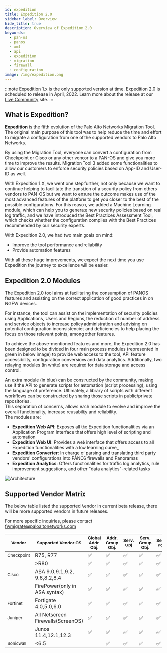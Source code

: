 ```yaml
---
id: expedition
title: Expedition 2.0
sidebar_label: Overview
hide_title: true
description: Overview of Expedition 2.0
keywords:
  - pan-os
  - panos
  - xml
  - api
  - expedition
  - migration
  - firewall
  - configuration
image: /img/expedition.png
---  
```


:::note 
Expedition 1.x is the only supported version at time. Expedition 2.0 is scheduled to release in April, 2022. Learn more about the release at our [Live Community](https://live.paloaltonetworks.com/t5/expedition-articles/expedition-2-0-release-date-postponed/ta-p/423747) site.
:::  

## What is Expedition?

**Expedition** is the fifth evolution of the Palo Alto Networks Migration Tool. The original main purpose of this tool was to help reduce the time and effort to migrate a configuration from one of the supported vendors to Palo Alto Networks.

By using the Migration Tool, everyone can convert a configuration from Checkpoint or Cisco or any other vendor to a PAN-OS and give you more time to improve the results. Migration Tool 3 added some functionalities to allow our customers to enforce security policies based on App-ID and User-ID as well.

With Expedition 1.X, we went one step further, not only because we want to continue helping to facilitate the transition of a security policy from others vendors to PAN-OS but we want to ensure the outcome makes use of the most advanced features of the platform to get you closer to the best of the possible configurations. For this reason, we added a Machine Learning module, which can help you to generate new security policies based on real log traffic, and we have introduced the Best Practices Assessment Tool, which checks whether the configuration complies with the Best Practices recommended by our security experts.

With Expedition 2.0, we had two main goals on mind:

- Improve the tool performance and reliability
- Provide automation features

With all these huge improvements, we expect the next time you use Expedition the journey to excellence will be easier.  

## Expedition 2.0 Modules
The Expedition 2.0 tool aims at facilitating the consumption of PANOS features and assisting on the correct application of good practices in on NGFW devices.  

For instance, the tool can assist on the implementation of security policies using Applications, Users and Regions, 
the reduction of number of address and service objects to increase policy administration
and advising on potential configuration inconsistencies and deficiencies to help placing the focus on those relevant points, among other features.  

To achieve the above-mentioned features and more, the Expedition 2.0 has been designed to be divided in four main process modules  (represented in green in below image) to provide web access to the tool, API feature accessibility, configuration conversions and data analytics. Additionally, two relaying modules (in white) are required for data storage and access control.

An extra module (in blue) can be constructed by the community, making use if the API to generate scripts for automation (script processing), using the language of preference. Ultimately, a library of scripts with different workflows can be constructed by sharing those scripts in public/private repositories.  
This separation of concerns, allows each module to evolve and improve the overall functionality, increase reusability and reliability.  
The modules are:
- **Expedition Web API**: Exposes all the Expedition functionalities via an Application Program Interface that offers high level of scripting and automation 
- **Expedition Web UI**: Provides a web interface that offers access to all Expedition functionalities with a low learning curve_
- **Expedition Converter**: In charge of parsing and translating third party vendors' configurations into PANOS firewalls and Panoramas
- **Expedition Analytics**: Offers functionalities for traffic log analytics, rule improvement suggestions, and other "data analytics"-related tasks  


![Architecture](/img/expedition/expedition2_arc.svg "Architecture")  

## Supported Vendor Matrix 
The below table listed the supported Vendor in current beta release, there will be more supported vendors in future releases.

For more specific inquiries, please contact fwmigrate@paloaltonetworks.com  

| <small>Vendor</small>     | <small>Supported Vendor OS</small>           | <small>Global Addr. Obj.</small> | <small>Addr. Group Obj.</small> | <small>Serv. Obj</small> | <small>Serv. Group Obj.</small> | <small>Sec. Pol</small> | <small>NAT Pol.</small> | <small>Net. Int. (L3)</small> | <small>Static routes</small> | <small>VPN</small> |
|------------|-------------------------------|-------------------|------------------|-----------|------------------|----------|----------|----------------|---------------|-----|
| <small>Checkpoint</small> | R75, R77                      |       ✅           |       ✅          |    ✅      |        ✅         |    ✅     |    ✅     |      ✅         |      ✅        |     |
|            | >R80                          |       ✅           |       ✅          |    ✅      |        ✅         |    ✅     |    ✅     |      ✅         |      ✅        |     |
| <small>Cisco</small>      | ASA 9.0,9.1,9.2, 9.6,8.2,8.4   |       ✅           |       ✅          |    ✅      |        ✅         |    ✅     |    ✅     |      ✅         |      ✅        |  ✅  |
|            | FirePower(only in ASA syntax) |       ✅           |       ✅          |    ✅      |        ✅         |    ✅     |    ✅     |      ✅         |      ✅        |     |
| <small>Fortinet</small>   | Fortigate 4.0,5.0,6.0             |       ✅           |       ✅          |    ✅      |        ✅         |    ✅     |    ✅     |      ✅         |      ✅        |     |
| <small>Juniper</small>      | All Netscreen Firewalls(ScreenOS)   |       ✅           |       ✅          |    ✅      |        ✅         |    ✅     |    ✅     |      ✅         |      ✅        |  ✅  |
|            | Junos 11.4,12.1,12.3 |       ✅           |       ✅          |    ✅      |        ✅         |    ✅     |    ✅     |      ✅         |      ✅        |   ✅   |
| <small>Sonicwall</small>   | <6.5             |                  |       ✅          |    ✅      |        ✅         |    ✅     |    ✅     |      ✅         |      ✅        |     |
